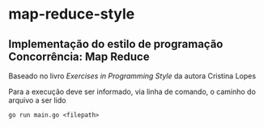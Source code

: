 # map-reduce-style

<h2>Implementação do estilo de programação Concorrência: Map Reduce</h2>

<p>Baseado no livro <i>Exercises in Programming Style</i> da autora <author>Cristina Lopes</author></p>

<p>Para a execução deve ser informado, via linha de comando, o caminho do arquivo a ser lido</p>

```
go run main.go <filepath>
```
